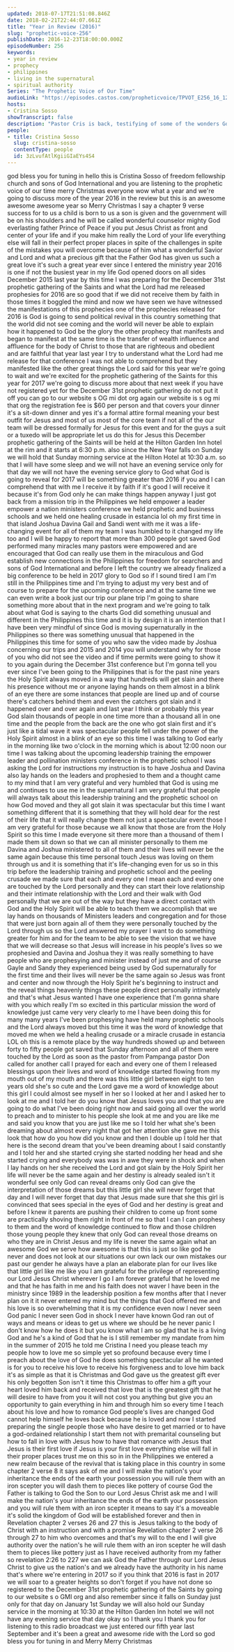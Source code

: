 ```yaml
---
updated: 2018-07-17T21:51:08.846Z
date: 2018-02-21T22:44:07.661Z
title: "Year in Review (2016)"
slug: "prophetic-voice-256"
publishDate: 2016-12-23T18:00:00.000Z
episodeNumber: 256
keywords:
- year in review
- prophecy
- philippines
- living in the supernatural
- spiritual authority
Series: "The Prophetic Voice of Our Time"
audioLink: "https://episodes.castos.com/propheticvoice/TPVOT_E256_16_12_24-25_Year_in_Review.mp3"
hosts:
- Cristina Sosso
showTranscript: false
description: "Pastor Cris is back, testifying of some of the wonders God did in the Philippines and more."
people:
- title: Cristina Sosso
  slug: cristina-sosso
  contentType: people
  id: 3zLvufAtlKgiiGIaEYs4S4
---
```

god bless you for tuning in hello this is Cristina Sosso of freedom fellowship church and sons of God International and you are listening to the prophetic voice of our time merry Christmas everyone wow what a year and we're going to discuss more of the year 2016 in the review but this is an awesome awesome awesome year so Merry Christmas I say a chapter 9 verse success for to us a child is born to us a son is given and the government will be on his shoulders and he will be called wonderful counselor mighty God everlasting father Prince of Peace if you put Jesus Christ as front and center of your life and if you make him really the Lord of your life everything else will fall in their perfect proper places in spite of the challenges in spite of the mistakes you will overcome because of him what a wonderful Savior and Lord and what a precious gift that the Father God has given us such a great love it's such a great year ever since I entered the ministry year 2016 is one if not the busiest year in my life God opened doors on all sides December 2015 last year by this time I was preparing for the December 31st prophetic gathering of the Saints and what the Lord had me released prophesies for 2016 are so good that if we did not receive them by faith in those times it boggled the mind and now we have seen we have witnessed the manifestations of this prophecies one of the prophecies released for 2016 is God is going to send political revival in this country something that the world did not see coming and the world will never be able to explain how it happened to God be the glory the other prophecy that manifests and began to manifest at the same time is the transfer of wealth influence and affluence for the body of Christ to those that are righteous and obedient and are faithful that year last year I try to understand what the Lord had me release for that conference I was not able to comprehend but they manifested like the other great things the Lord said for this year we're going to wait and we're excited for the prophetic gathering of the Saints for this year for 2017 we're going to discuss more about that next week if you have not registered yet for the December 31st prophetic gathering do not put it off you can go to our website s OG mi dot org again our website is s og mi that org the registration fee is $60 per person and that covers your dinner it's a sit-down dinner and yes it's a formal attire formal meaning your best outfit for Jesus and most of us most of the core team if not all of the our team will be dressed formally for Jesus for this event and for the guys a suit or a tuxedo will be appropriate let us do this for Jesus this December prophetic gathering of the Saints will be held at the Hilton Garden Inn hotel at the rim and it starts at 6:30 p.m. also since the New Year falls on Sunday we will hold that Sunday morning service at the Hilton Hotel at 10:30 a.m. so that I will have some sleep and we will not have an evening service only for that day we will not have the evening service glory to God what God is going to reveal for 2017 will be something greater than 2016 if you and I can comprehend that with me I receive it by faith if it's good I will receive it because it's from God only he can make things happen anyway I just got back from a mission trip in the Philippines we held empower a leader empower a nation ministers conference we held prophetic and business schools and we held one healing crusade in estancia lol oh my first time in that island Joshua Davina Gail and Sandi went with me it was a life-changing event for all of them my team I was humbled to it changed my life too and I will be happy to report that more than 300 people got saved God performed many miracles many pastors were empowered and are encouraged that God can really use them in the miraculous and God establish new connections in the Philippines for freedom for searchers and sons of God International and before I left the country we already finalized a big conference to be held in 2017 glory to God so if I sound tired I am I'm still in the Philippines time and I'm trying to adjust my very best and of course to prepare for the upcoming conference and at the same time we can even write a book just our trip our plane trip I'm going to share something more about that in the next program and we're going to talk about what God is saying to the charts God did something unusual and different in the Philippines this time and it is by design it is an intention that I have been very mindful of since God is moving supernaturally in the Philippines so there was something unusual that happened in the Philippines this time for some of you who saw the video made by Joshua concerning our trips and 2015 and 2014 you will understand why for those of you who did<split> not see the video and if time permits were going to show it to you again during the December 31st conference but I'm gonna tell you ever since I've been going to the Philippines that is for the past nine years the Holy Spirit always moved in a way that hundreds will get slain and there his presence without me or anyone laying hands on them almost in a blink of an eye there are some instances that people are lined up and of course there's catchers behind them and even the catchers got slain and it happened over and over again and last year I think or probably this year God slain thousands of people in one time more than a thousand all in one time and the people from the back are the one who got slain first and it's just like a tidal wave it was spectacular people fell under the power of the Holy Spirit almost in a blink of an eye so this time I was talking to God early in the morning like two o'clock in the morning which is about 12:00 noon our time I was talking about the upcoming leadership training the empower leader and pollination ministers conference in the prophetic school I was asking the Lord for instructions my instruction is to have Joshua and Davina also lay hands on the leaders and prophesied to them and a thought came to my mind that I am very grateful and very humbled that God is using me and continues to use me in the supernatural I am very grateful that people will always talk about this leadership training and the prophetic school on how God moved and they all got slain it was spectacular but this time I want something different that it is something that they will hold dear for the rest of their life that it will really change them not just a spectacular event those I am very grateful for those because we all know that those are from the Holy Spirit so this time I made everyone sit there more than a thousand of them I made them sit down so that we can all minister personally to them me Davina and Joshua ministered to all of them and their lives will never be the same again because this time personal touch Jesus was loving on them through us and it is something that it's life-changing even for us so in this trip before the leadership training and prophetic school and the peeling crusade we made sure that each and every one I mean each and every one are touched by the Lord personally and they can start their love relationship and their intimate relationship with the Lord and their walk with God personally that we are out of the way but they have a direct contact with God and the Holy Spirit will be able to teach them we accomplish that we lay hands on thousands of Ministers leaders and congregation and for those that were just born again all of them they were personally touched by the Lord through us so the Lord answered my prayer I want to do something greater for him and for the team to be able to see the vision that we have that we will decrease so that Jesus will increase in his people's lives so we prophesied and Davina and Joshua they it was really something to have people who are prophesying and minister instead of just me and of course Gayle and Sandy they experienced being used by God supernaturally for the first time and their lives will never be the same again so Jesus was front and center and now through the Holy Spirit he's beginning to instruct and the reveal things heavenly things these people direct personally intimately and that's what Jesus wanted I have one experience that I'm gonna share with you which really I'm so excited in this particular mission the word of knowledge just came very very clearly to me I have been doing this for many many years I've been prophesying have held many prophetic schools and the Lord always moved but this time it was the word of knowledge that moved me when we held a healing crusade or a miracle crusade in estancia LOL oh this is a remote place by the way hundreds showed up and between forty to fifty people got saved that Sunday afternoon and all of them were touched by the Lord as soon as the pastor from Pampanga pastor Don called for another call I prayed for each and every one of them I released blessings upon their lives and word of knowledge started flowing from my mouth out of my mouth and there was this little girl between eight to ten years old she's so cute and the Lord gave me a word of knowledge about this girl I could almost see myself in her so I looked at her and I asked her to look at me and I told her do you know that Jesus loves you and that you are going to do what I've been doing right now and said going all over the world to preach and to minister to his people she look at me and you are like me and said you know that you are just like me so I told her what she's been dreaming about almost every night that got her attention she gave me<split> this look that how do you how did you know and then I double up I told her that here is the second dream that you've been dreaming about I said constantly and I told her and she started crying she started nodding her head and she started crying and everybody was was in awe they were in shock and when I lay hands on her she received the Lord and got slain by the Holy Spirit her life will never be the same again and her destiny is already sealed isn't it wonderful see only God can reveal dreams only God can give the interpretation of those dreams but this little girl she will never forget that day and I will never forget that day that Jesus made sure that she this girl is convinced that sees special in the eyes of God and her destiny is great and before I knew it parents are pushing their children to come up front some are practically shoving them right in front of me so that I can I can prophesy to them and the word of knowledge continued to flow and those children those young people they knew that only God can reveal those dreams on who they are in Christ Jesus and my life is never the same again what an awesome God we serve how awesome is that this is just so like god he never and does not look at our situations our own lack our own mistakes our past our gender he always have a plan an elaborate plan for our lives like that little girl like me like you I am grateful for the privilege of representing our Lord Jesus Christ wherever I go I am forever grateful that he loved me and that he has faith in me and his faith does not waver I have been in the ministry since 1989 in the leadership position a few months after that I never plan on it it never entered my mind but the things that God offered me and his love is so overwhelming that it is my confidence even now I never seen God panic I never seen God in shock I never have known God ran out of ways and means or ideas to get us where we should be he never panic I don't know how he does it but you know what I am so glad that he is a living God and he's a kind of God that he is I still remember my mandate from him in the summer of 2015 he told me Cristina I need you please teach my people how to love me so simple yet so profound because every time I preach about the love of God he does something spectacular all he wanted is for you to receive his love to receive his forgiveness and to love him back it's as simple as that it is Christmas and God gave us the greatest gift ever his only begotten Son isn't it time this Christmas to offer him a gift your heart loved him back and received that love that is the greatest gift that he will desire to have from you it will not cost you anything but give you an opportunity to gain everything in him and through him so every time I teach about his love and how to romance God people's lives are changed God cannot help himself he loves back because he is loved and now I started preparing the single people those who have desire to get married or to have a god-ordained relationship I start them not with premarital counseling but how to fall in love with Jesus how to have that romance with Jesus that Jesus is their first love if Jesus is your first love everything else will fall in their proper places trust me on this so in in the Philippines we entered a new realm because of the revival that is taking place in this country in some chapter 2 verse 8 it says ask of me and I will make the nation's your inheritance the ends of the earth your possession you will rule them with an iron scepter you will dash them to pieces like pottery of course God the Father is talking to God the Son to our Lord Jesus Christ ask me and I will make the nation's your inheritance the ends of the earth your possession and you will rule them with an iron scepter it means to say it's a moveable it's solid the kingdom of God will be established forever and then in Revelation chapter 2 verses 26 and 27 this is Jesus talking to the body of Christ with an instruction and with a promise Revelation chapter 2 verse 26 through 27 to him who overcomes and that's my will to the end I will give authority over the nation's he will rule them with an iron scepter he will dash them to pieces like pottery just as I have received authority from my father so revelation 2:26 to 227 we can ask God the Father through our Lord Jesus Christ to give us the nation's and we already have the authority in his name that's where we're entering in 2017 so if you think that 2016 is fast in 2017 we will soar to a greater heights so don't forget if you have not done so registered to the December 31st prophetic gathering of the Saints by going to our website s o GMI org and also remember since it falls on Sunday just only for that day on January 1st Sunday we will also hold our Sunday service in the<split> morning at 10:30 at the Hilton Garden Inn hotel we will not have any evening service that day okay so I thank you I thank you for listening to this radio broadcast we just entered our fifth year last September and it's been a great and awesome ride with the Lord so god bless you for tuning in and Merry Merry Christmas
